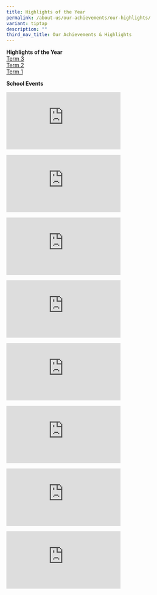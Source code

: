 ```yaml
---
title: Highlights of the Year
permalink: /about-us/our-achievements/our-highlights/
variant: tiptap
description: ""
third_nav_title: Our Achievements & Highlights
---
```

<p><strong>Highlights of the Year</strong>
<br><a href="/files/HighIights_of_Term_3_2024.pdf" rel="noopener noreferrer nofollow" target="_blank">Term 3</a>
<br><a href="/files/Term2_Highlights.pdf" rel="noopener noreferrer nofollow" target="_blank">Term 2</a>
<br><a href="/files/2024_Term_1_Parent_Letter_Annex.pdf" rel="noopener noreferrer nofollow" target="_blank">Term 1</a>
<br>
</p>
<p><strong>School Events</strong>
</p>
<div class="iframe-wrapper">
<iframe allowfullscreen="true" frameborder="0" src="https://www.facebook.com/plugins/post.php?href=https%3A%2F%2Fwww.facebook.com%2FBedokViewSecondarySchool%2Fposts%2Fpfbid025VzuxGKCoKmJ7R1bqa1JovhHw9TD9ZAvgTaNhQbwHVCL6DpfzL6FscHp6jpMC5Til&amp;show_text=true&amp;width=1500"></iframe>
</div>
<p></p>
<div class="iframe-wrapper">
<iframe allowfullscreen="true" frameborder="0" src="https://www.facebook.com/plugins/post.php?href=https%3A%2F%2Fwww.facebook.com%2FBedokViewSecondarySchool%2Fposts%2Fpfbid0211XuQ8upUkDuMUGsdbeZrdDdMTmeg9AgqU1fbZ8Qy154GXuqP7GrN4S4WWQk8BnAl&amp;show_text=true&amp;width=500"></iframe>
</div>
<p></p>
<div class="iframe-wrapper">
<iframe allowfullscreen="true" frameborder="0" src="https://www.facebook.com/plugins/post.php?href=https%3A%2F%2Fwww.facebook.com%2FBedokViewSecondarySchool%2Fposts%2Fpfbid05tVqiUL3KP985ymQNXiubWtRLMrsYfaCfEiMpFifoVYhAa7JNnF5ZSs8nFLiW71pl&amp;show_text=true&amp;width=500"></iframe>
</div>
<p></p>
<div class="iframe-wrapper">
<iframe allowfullscreen="true" frameborder="0" src="https://www.facebook.com/plugins/post.php?href=https%3A%2F%2Fwww.facebook.com%2FBedokViewSecondarySchool%2Fposts%2Fpfbid02MtM2Z7f7K2kgVuw8wQggFTuceWi2mfGAHwRez7nnkAnPziYJARFdH198VCpqhNP5l&amp;show_text=true&amp;width=500"></iframe>
</div>
<p></p>
<div class="iframe-wrapper">
<iframe allowfullscreen="true" frameborder="0" src="https://www.facebook.com/plugins/post.php?href=https%3A%2F%2Fwww.facebook.com%2FBedokViewSecondarySchool%2Fposts%2Fpfbid0itawD6dEhz9pwimZ3YS8iGB7WJkBEBaCVhaUvFQowRozQjBxmqr8fYeqgapQvP4Nl&amp;show_text=true&amp;width=500"></iframe>
</div>
<p></p>
<div class="iframe-wrapper">
<iframe allowfullscreen="true" frameborder="0" src="https://www.facebook.com/plugins/post.php?href=https%3A%2F%2Fwww.facebook.com%2FBedokViewSecondarySchool%2Fposts%2Fpfbid0Beu7s3Kwyz3LS1iwYDz343Y3MExbUVRKRHgeH9KggAYAi9dNQW26obaBW3VF6wpnl&amp;show_text=true&amp;width=500"></iframe>
</div>
<p></p>
<div class="iframe-wrapper">
<iframe allowfullscreen="true" frameborder="0" src="https://www.facebook.com/plugins/post.php?href=https%3A%2F%2Fwww.facebook.com%2FBedokViewSecondarySchool%2Fposts%2Fpfbid09YoVtTXv4jZotbTCkwNH9gkV2Jg8PkGNEoDvTWr2bgtpLN3LyT98JospBWwiERMYl&amp;show_text=true&amp;width=500"></iframe>
</div>
<p></p>
<div class="iframe-wrapper">
<iframe allowfullscreen="true" frameborder="0" src="https://www.facebook.com/plugins/post.php?href=https%3A%2F%2Fwww.facebook.com%2FBedokViewSecondarySchool%2Fposts%2Fpfbid0cVP34EHHBF8uZaQm2hSELBjuHBbGAggJZmjYWTQU6kPAtY3TRNhr8LL1NYkAEVjcl&amp;show_text=true&amp;width=500"></iframe>
</div>
<p></p>